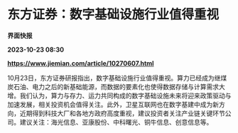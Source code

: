 # 东方证券：数字基础设施行业值得重视
**界面快报**

**2023-10-23 08:30**

**https://www.jiemian.com/article/10270607.html**

10月23日，东方证券研报指出，数字基础设施行业值得重视。算力已经成为继煤炭石油、电力之后的新基础能源，而数据的要素化也使得数据存储与计算需求大增。我们认为，算力与存力、运力共同构成的数字基础设施未来将迎来政策驱动与加速发展，相关投资机会值得关注。此外，卫星互联网也在数字基建中成为新方向，近期得到科技大厂和各地方政府高度重视，建议投资者关注产业链关键环节公司。建议关注：海光信息、亚康股份、中科曙光、铜牛信息、创意信息等。